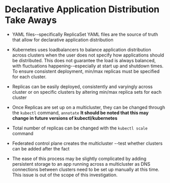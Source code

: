 # Declarative Application Distribution Take Aways

- YAML files--specifically ReplicaSet YAML files are the source of truth that allow for declarative application distribution

- Kubernetes uses loadbalancers to balance application distribution across clusters when the user does not specify how applications should be distributed. This does not guarantee the load is always balanced, with fluctuations happening--especially at start up and shutdown times. To ensure consistent deployment, min/max replicas must be specified for each cluster.

- Replicas can be easily deployed, consistently and varyingly across cluster or on specific clusters by altering min/max replica sets for each cluster

- Once Replicas are set up on a multicluster, they can be changed through the `kubectl` command, `annotate` **It should be noted that this may change in future versions of kubectl/kubernetes**

- Total number of replicas can be changed with the `kubectl scale` command

- Federated control plane creates the multicluster --test whether clusters can be added after the fact

- The ease of this process may be slightly complicated by adding persistent storage to an app running across a multicluster as DNS connections between clusters need to be set up manually at this time. This issue is out of the scope of this investigation.


